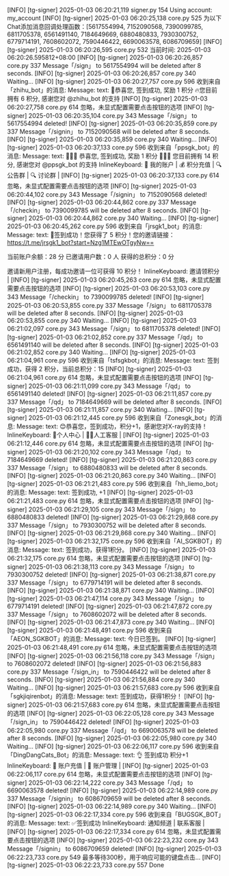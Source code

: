 [INFO] [tg-signer] 2025-01-03 06:20:21,119 signer.py 154 Using account: my_account
[INFO] [tg-signer] 2025-01-03 06:20:25,138 core.py 525 为以下Chat添加消息回调处理函数：[5617554994, 7152090568, 7390099785, 6811705378, 6561491140, 7184649669, 6880480833, 7930300752, 6779714191, 7608602072, 7590446422, 6690063578, 6086709659]
[INFO] [tg-signer] 2025-01-03 06:20:26,595 core.py 532 当前时间: 2025-01-03 06:20:26.595812+08:00
[INFO] [tg-signer] 2025-01-03 06:20:26,857 core.py 337 Message「/sign」 to 5617554994 will be deleted after 8 seconds.
[INFO] [tg-signer] 2025-01-03 06:20:26,857 core.py 340 Waiting...
[INFO] [tg-signer] 2025-01-03 06:20:27,757 core.py 596 收到来自「zhihu_bot」的消息: 
Message: 
  text: 🎉恭喜您, 签到成功, 奖励 1 积分
🔥您目前拥有 6 积分, 感谢您对 @zhihu_bot 的支持
[INFO] [tg-signer] 2025-01-03 06:20:27,758 core.py 614 忽略，未显式配置需要点击按钮的选项
[INFO] [tg-signer] 2025-01-03 06:20:35,104 core.py 343 Message「/sign」 to 5617554994 deleted!
[INFO] [tg-signer] 2025-01-03 06:20:35,859 core.py 337 Message「/signin」 to 7152090568 will be deleted after 8 seconds.
[INFO] [tg-signer] 2025-01-03 06:20:35,859 core.py 340 Waiting...
[INFO] [tg-signer] 2025-01-03 06:20:37,133 core.py 596 收到来自「ppsgk_bot」的消息: 
Message: 
  text: 🎉🎉🎉 恭喜您, 签到成功, 奖励 1 积分 🎉🎉🎉
您目前拥有 14 积分, 感谢您对  @ppsgk_bot 的支持
  InlineKeyboard: 
   👤 我的账户 | 💰 积分充值 | 
   🔍 公告群 | 🔍 讨论群 | 
[INFO] [tg-signer] 2025-01-03 06:20:37,133 core.py 614 忽略，未显式配置需要点击按钮的选项
[INFO] [tg-signer] 2025-01-03 06:20:44,102 core.py 343 Message「/signin」 to 7152090568 deleted!
[INFO] [tg-signer] 2025-01-03 06:20:44,862 core.py 337 Message「/checkin」 to 7390099785 will be deleted after 8 seconds.
[INFO] [tg-signer] 2025-01-03 06:20:44,862 core.py 340 Waiting...
[INFO] [tg-signer] 2025-01-03 06:20:45,262 core.py 596 收到来自「jrsgk1_bot」的消息: 
Message: 
  text: ️️🎉签到成功！您获得了 5 积分！您的邀请链接：
https://t.me/jrsgk1_bot?start=Nzg1MTEwOTgyNw==

当前账户余额：28 分
已邀请用户数：0 人
获得的总积分：0 分

邀请新用户注册，每成功邀请一位可获得 10 积分！
  InlineKeyboard: 
   邀请领积分 | 
[INFO] [tg-signer] 2025-01-03 06:20:45,263 core.py 614 忽略，未显式配置需要点击按钮的选项
[INFO] [tg-signer] 2025-01-03 06:20:53,103 core.py 343 Message「/checkin」 to 7390099785 deleted!
[INFO] [tg-signer] 2025-01-03 06:20:53,855 core.py 337 Message「/sign」 to 6811705378 will be deleted after 8 seconds.
[INFO] [tg-signer] 2025-01-03 06:20:53,855 core.py 340 Waiting...
[INFO] [tg-signer] 2025-01-03 06:21:02,097 core.py 343 Message「/sign」 to 6811705378 deleted!
[INFO] [tg-signer] 2025-01-03 06:21:02,852 core.py 337 Message「/qd」 to 6561491140 will be deleted after 8 seconds.
[INFO] [tg-signer] 2025-01-03 06:21:02,852 core.py 340 Waiting...
[INFO] [tg-signer] 2025-01-03 06:21:04,961 core.py 596 收到来自「tsfsgkbot」的消息: 
Message: 
  text: 签到成功，获得 2 积分，当前总积分：15
[INFO] [tg-signer] 2025-01-03 06:21:04,961 core.py 614 忽略，未显式配置需要点击按钮的选项
[INFO] [tg-signer] 2025-01-03 06:21:11,099 core.py 343 Message「/qd」 to 6561491140 deleted!
[INFO] [tg-signer] 2025-01-03 06:21:11,857 core.py 337 Message「/qd」 to 7184649669 will be deleted after 8 seconds.
[INFO] [tg-signer] 2025-01-03 06:21:11,857 core.py 340 Waiting...
[INFO] [tg-signer] 2025-01-03 06:21:12,445 core.py 596 收到来自「Zonesgk_bot」的消息: 
Message: 
  text: 😊恭喜您，签到成功，积分+1，感谢您对X-ray的支持！
  InlineKeyboard: 
   👤个人中心 | 👮‍♂️人工客服 | 
[INFO] [tg-signer] 2025-01-03 06:21:12,446 core.py 614 忽略，未显式配置需要点击按钮的选项
[INFO] [tg-signer] 2025-01-03 06:21:20,102 core.py 343 Message「/qd」 to 7184649669 deleted!
[INFO] [tg-signer] 2025-01-03 06:21:20,863 core.py 337 Message「/sign」 to 6880480833 will be deleted after 8 seconds.
[INFO] [tg-signer] 2025-01-03 06:21:20,863 core.py 340 Waiting...
[INFO] [tg-signer] 2025-01-03 06:21:21,483 core.py 596 收到来自「hh_liemo_bot」的消息: 
Message: 
  text: 签到成功, +1
[INFO] [tg-signer] 2025-01-03 06:21:21,483 core.py 614 忽略，未显式配置需要点击按钮的选项
[INFO] [tg-signer] 2025-01-03 06:21:29,105 core.py 343 Message「/sign」 to 6880480833 deleted!
[INFO] [tg-signer] 2025-01-03 06:21:29,868 core.py 337 Message「/sign」 to 7930300752 will be deleted after 8 seconds.
[INFO] [tg-signer] 2025-01-03 06:21:29,868 core.py 340 Waiting...
[INFO] [tg-signer] 2025-01-03 06:21:32,175 core.py 596 收到来自「AI_SGKBOT」的消息: 
Message: 
  text: 签到成功，获得1积分。
[INFO] [tg-signer] 2025-01-03 06:21:32,175 core.py 614 忽略，未显式配置需要点击按钮的选项
[INFO] [tg-signer] 2025-01-03 06:21:38,113 core.py 343 Message「/sign」 to 7930300752 deleted!
[INFO] [tg-signer] 2025-01-03 06:21:38,871 core.py 337 Message「/sign」 to 6779714191 will be deleted after 8 seconds.
[INFO] [tg-signer] 2025-01-03 06:21:38,871 core.py 340 Waiting...
[INFO] [tg-signer] 2025-01-03 06:21:47,114 core.py 343 Message「/sign」 to 6779714191 deleted!
[INFO] [tg-signer] 2025-01-03 06:21:47,872 core.py 337 Message「/sign」 to 7608602072 will be deleted after 8 seconds.
[INFO] [tg-signer] 2025-01-03 06:21:47,873 core.py 340 Waiting...
[INFO] [tg-signer] 2025-01-03 06:21:48,491 core.py 596 收到来自「AEON_SGKBOT」的消息: 
Message: 
  text: 今日已签到。
[INFO] [tg-signer] 2025-01-03 06:21:48,491 core.py 614 忽略，未显式配置需要点击按钮的选项
[INFO] [tg-signer] 2025-01-03 06:21:56,118 core.py 343 Message「/sign」 to 7608602072 deleted!
[INFO] [tg-signer] 2025-01-03 06:21:56,883 core.py 337 Message「/sign_in」 to 7590446422 will be deleted after 8 seconds.
[INFO] [tg-signer] 2025-01-03 06:21:56,884 core.py 340 Waiting...
[INFO] [tg-signer] 2025-01-03 06:21:57,683 core.py 596 收到来自「sgkjiqirenbot」的消息: 
Message: 
  text: 签到成功，获得1积分！
[INFO] [tg-signer] 2025-01-03 06:21:57,683 core.py 614 忽略，未显式配置需要点击按钮的选项
[INFO] [tg-signer] 2025-01-03 06:22:05,128 core.py 343 Message「/sign_in」 to 7590446422 deleted!
[INFO] [tg-signer] 2025-01-03 06:22:05,980 core.py 337 Message「/qd」 to 6690063578 will be deleted after 8 seconds.
[INFO] [tg-signer] 2025-01-03 06:22:05,980 core.py 340 Waiting...
[INFO] [tg-signer] 2025-01-03 06:22:06,117 core.py 596 收到来自「DingDangCats_Bot」的消息: 
Message: 
  text: 👌 签到成功 积分+1
  InlineKeyboard: 
   🏧 账户充值 | 👤 账户管理 | 
[INFO] [tg-signer] 2025-01-03 06:22:06,117 core.py 614 忽略，未显式配置需要点击按钮的选项
[INFO] [tg-signer] 2025-01-03 06:22:14,222 core.py 343 Message「/qd」 to 6690063578 deleted!
[INFO] [tg-signer] 2025-01-03 06:22:14,989 core.py 337 Message「/signin」 to 6086709659 will be deleted after 8 seconds.
[INFO] [tg-signer] 2025-01-03 06:22:14,989 core.py 340 Waiting...
[INFO] [tg-signer] 2025-01-03 06:22:17,334 core.py 596 收到来自「BUGSGK_BOT」的消息: 
Message: 
  text: ✅签到成功
  InlineKeyboard: 
   通知频道 | 联系客服 | 
[INFO] [tg-signer] 2025-01-03 06:22:17,334 core.py 614 忽略，未显式配置需要点击按钮的选项
[INFO] [tg-signer] 2025-01-03 06:22:23,232 core.py 343 Message「/signin」 to 6086709659 deleted!
[INFO] [tg-signer] 2025-01-03 06:22:23,733 core.py 549 最多等待300秒，用于响应可能的键盘点击...
[INFO] [tg-signer] 2025-01-03 06:22:23,733 core.py 557 Done
